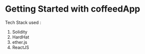 # Getting Started with coffeedApp

Tech Stack used : 
1. Solidity
2. HardHat
3. ether.js
4. ReactJS

